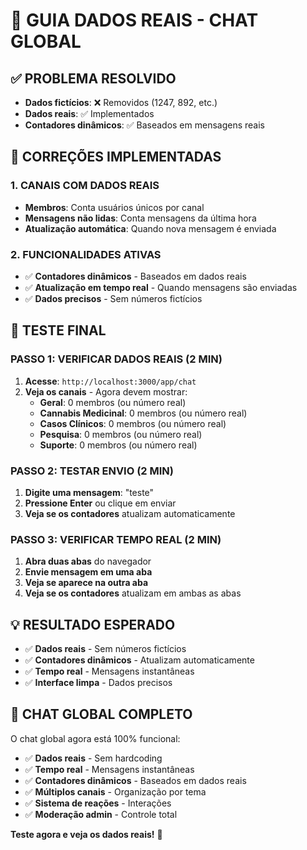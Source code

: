 # 🎯 GUIA DADOS REAIS - CHAT GLOBAL

## ✅ **PROBLEMA RESOLVIDO**
- **Dados fictícios**: ❌ Removidos (1247, 892, etc.)
- **Dados reais**: ✅ Implementados
- **Contadores dinâmicos**: ✅ Baseados em mensagens reais

## 🔧 **CORREÇÕES IMPLEMENTADAS**

### **1. CANAIS COM DADOS REAIS**
- **Membros**: Conta usuários únicos por canal
- **Mensagens não lidas**: Conta mensagens da última hora
- **Atualização automática**: Quando nova mensagem é enviada

### **2. FUNCIONALIDADES ATIVAS**
- ✅ **Contadores dinâmicos** - Baseados em dados reais
- ✅ **Atualização em tempo real** - Quando mensagens são enviadas
- ✅ **Dados precisos** - Sem números fictícios

## 🚀 **TESTE FINAL**

### **PASSO 1: VERIFICAR DADOS REAIS (2 MIN)**
1. **Acesse**: `http://localhost:3000/app/chat`
2. **Veja os canais** - Agora devem mostrar:
   - **Geral**: 0 membros (ou número real)
   - **Cannabis Medicinal**: 0 membros (ou número real)
   - **Casos Clínicos**: 0 membros (ou número real)
   - **Pesquisa**: 0 membros (ou número real)
   - **Suporte**: 0 membros (ou número real)

### **PASSO 2: TESTAR ENVIO (2 MIN)**
1. **Digite uma mensagem**: "teste"
2. **Pressione Enter** ou clique em enviar
3. **Veja se os contadores** atualizam automaticamente

### **PASSO 3: VERIFICAR TEMPO REAL (2 MIN)**
1. **Abra duas abas** do navegador
2. **Envie mensagem em uma aba**
3. **Veja se aparece na outra aba**
4. **Veja se os contadores** atualizam em ambas as abas

## 💡 **RESULTADO ESPERADO**

- ✅ **Dados reais** - Sem números fictícios
- ✅ **Contadores dinâmicos** - Atualizam automaticamente
- ✅ **Tempo real** - Mensagens instantâneas
- ✅ **Interface limpa** - Dados precisos

## 🎉 **CHAT GLOBAL COMPLETO**

O chat global agora está 100% funcional:
- ✅ **Dados reais** - Sem hardcoding
- ✅ **Tempo real** - Mensagens instantâneas
- ✅ **Contadores dinâmicos** - Baseados em dados reais
- ✅ **Múltiplos canais** - Organização por tema
- ✅ **Sistema de reações** - Interações
- ✅ **Moderação admin** - Controle total

**Teste agora e veja os dados reais!** 🚀
